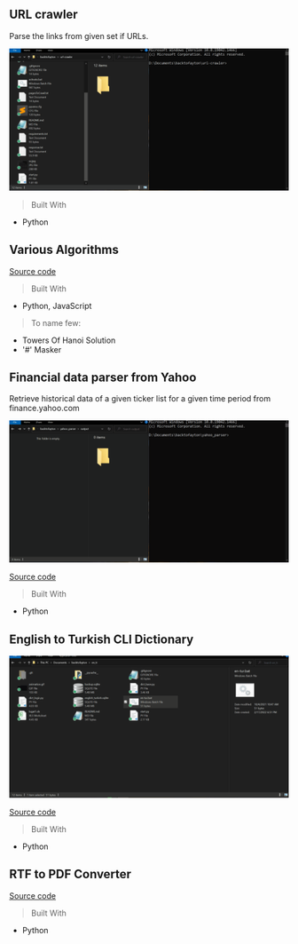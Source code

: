 ## URL crawler
Parse the links from given set if URLs.

![](./url-crawler.gif)

> Built With
- Python

## Various Algorithms
[Source code](https://github.com/damdafayton/algorithms)

> Built With
- Python, JavaScript
> To name few:
- Towers Of Hanoi Solution
- '#' Masker

## Financial data parser from Yahoo
Retrieve historical data of a given ticker list for a given time period from finance.yahoo.com

![](./yahoo-parser.gif)

[Source code](https://github.com/damdafayton/yahoo_parser)

> Built With
- Python


## English to Turkish CLI Dictionary
![](./en-tr.gif)

[Source code](https://github.com/damdafayton/eng-tur-dictionary)

> Built With
- Python


## RTF to PDF Converter
[Source code](https://github.com/damdafayton/rtfToPdf)

> Built With
- Python